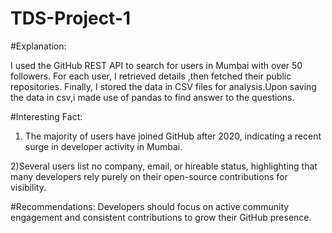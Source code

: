 # TDS-Project-1
#Explanation: 

I used the GitHub REST API to search for users in Mumbai with over 50 followers. For each user, I retrieved details ,then fetched  their public repositories. Finally, I stored the data in CSV files for analysis.Upon saving the data in csv,i made use of pandas to find answer to the questions.


#Interesting Fact: 
1) The majority of users have joined GitHub after 2020, indicating a recent surge in developer activity in Mumbai.

2)Several users list no company, email, or hireable status, highlighting that many developers rely purely on their open-source contributions for visibility.








#Recommendations: 
Developers should focus on active community engagement and consistent contributions to grow their GitHub presence.
